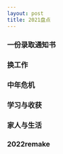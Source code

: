 ```yaml
---
layout: post
title: 2021盘点
---
```


###  一份录取通知书


###  换工作



###  中年危机



###  学习与收获



###  家人与生活



###  2022remake